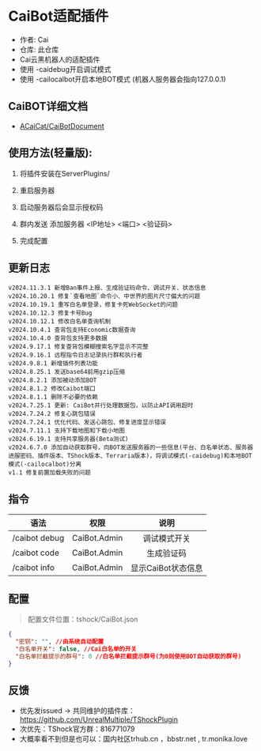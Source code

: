 # CaiBot适配插件

- 作者: Cai
- 仓库: 此仓库
- Cai云黑机器人的适配插件
- 使用 \-caidebug开启调试模式
- 使用 \-cailocalbot开启本地BOT模式 (机器人服务器会指向127.0.0.1)

## CaiBOT详细文档

- [ACaiCat/CaiBotDocument](https://github.com/ACaiCat/CaiBotDocument)


## 使用方法(轻量版):

1. 将插件安装在ServerPlugins/

2. 重启服务器

3. 启动服务器后会显示授权码

4. 群内发送 添加服务器 <IP地址> <端口> <验证码>

5. 完成配置

## 更新日志

```
v2024.11.3.1 新增Ban事件上报、生成验证码命令、调试开关、状态信息
v2024.10.20.1 修复`查看地图`命令小、中世界的图片尺寸偏大的问题
v2024.10.19.1 重写白名单登录，修复卡死WebSocket的问题
v2024.10.12.3 修复卡号Bug
v2024.10.12.1 修改白名单查询机制
v2024.10.4.1 查背包支持Economic数据查询
v2024.10.4.0 查背包支持更多数据
v2024.9.17.1 修复查背包模糊搜索名字显示不完整
v2024.9.16.1 远程指令日志记录执行群和执行者
v2024.9.8.1 新增插件列表功能
v2024.8.25.1 发送base64前用gzip压缩
v2024.8.2.1 添加被动添加BOT
v2024.8.1.2 修改Caibot端口
v2024.8.1.1 删除不必要的依赖
v2024.7.25.1 更新: CaiBot并行处理数据包，以防止API调用超时
v2024.7.24.2 修复心跳包错误
v2024.7.24.1 优化代码、发送心跳包、修复进度显示错误
v2024.7.11.1 支持下载地图和下载小地图
v2024.6.19.1 支持共享服务器(Beta测试)
v2024.6.7.0 添加自动获取群号，向BOT发送服务器的一些信息(平台、白名单状态、服务器进服密码、插件版本、TShock版本、Terraria版本)，将调试模式(-caidebug)和本地BOT模式(-cailocalbot)分离
v1.1 修复前置加载失败的问题
```

## 指令

| 语法             |      权限      |      说明      |
|----------------|:------------:|:------------:|
| /caibot debug	 | CaiBot.Admin |    调试模式开关    |
| /caibot code	  | CaiBot.Admin  |    生成验证码     |
| /caibot info	  | CaiBot.Admin  | 显示CaiBot状态信息 |

## 配置

> 配置文件位置：tshock/CaiBot.json

```json
{
  "密钥": "", //由系统自动配置
  "白名单开关": false, //Cai白名单的开关
  "白名单拦截提示的群号": 0 //白名单拦截提示群号(为0则使用BOT自动获取的群号)
}
```

## 反馈

- 优先发issued -> 共同维护的插件库：https://github.com/UnrealMultiple/TShockPlugin
- 次优先：TShock官方群：816771079
- 大概率看不到但是也可以：国内社区trhub.cn ，bbstr.net , tr.monika.love

